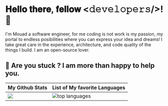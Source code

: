   #                                      𝐇𝐞𝐥𝐥𝐨 𝐭𝐡𝐞𝐫𝐞, 𝐟𝐞𝐥𝐥𝐨𝐰 <𝚍𝚎𝚟𝚎𝚕𝚘𝚙𝚎𝚛𝚜/>! 👋

I'm Mouad a software engineer, for me coding is not work is my passion, my portal to endless posibilities where you can express your idea and dreams!
I take great care in the experience, architecture, and code quality of the things I build.
I am an open-source lover.

 ## 🤔 Are you stuck ? I am more than happy to help you.

| My Github Stats | List of My favorite Languages |
| --- | --- |
| ![](https://github-readme-stats.vercel.app/api?username=BENBRIKMouad&show_icons=true&theme=github_dark&count_private=true) | ![ top languages](https://github-readme-stats.vercel.app/api/top-langs/?username=BENBRIKMouad&show_icons=true&theme=gotham&count_private=true&layout=compact) |

<!--
**BENBRIKMouad/BENBRIKMouad** is a ✨ _special_ ✨ repository because its `README.md` (this file) appears on your GitHub profile.

Here are some ideas to get you started:

- 🔭 I’m currently working on ...
- 🌱 I’m currently learning ...
- 👯 I’m looking to collaborate on ...
- 🤔 I’m looking for help with ...
- 💬 Ask me about ...
- 📫 How to reach me: ...
- 😄 Pronouns: ...
- ⚡ Fun fact: ...
-->
